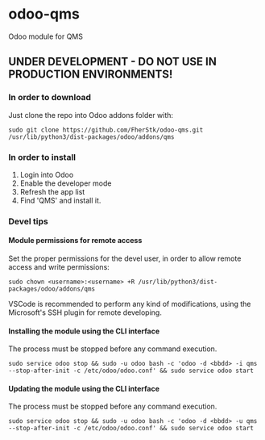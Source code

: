 # odoo-qms
Odoo module for QMS

## UNDER DEVELOPMENT - DO NOT USE IN PRODUCTION ENVIRONMENTS!
### In order to download
Just clone the repo into Odoo addons folder with:

`sudo git clone https://github.com/FherStk/odoo-qms.git /usr/lib/python3/dist-packages/odoo/addons/qms`

### In order to install
1. Login into Odoo
2. Enable the developer mode
3. Refresh the app list
4. Find 'QMS' and install it.

### Devel tips
#### Module permissions for remote access
Set the proper permissions for the devel user, in order to allow remote access and write permissions:

`sudo chown <username>:<username> +R /usr/lib/python3/dist-packages/odoo/addons/qms`

VSCode is recommended to perform any kind of modifications, using the Microsoft's SSH plugin for remote developing.

#### Installing the module using the CLI interface
The process must be stopped before any command execution.

`sudo service odoo stop && sudo -u odoo bash -c 'odoo -d <bbdd> -i qms --stop-after-init -c /etc/odoo/odoo.conf' && sudo service odoo start`

#### Updating the module using the CLI interface
The process must be stopped before any command execution.

`sudo service odoo stop && sudo -u odoo bash -c 'odoo -d <bbdd> -u qms --stop-after-init -c /etc/odoo/odoo.conf' && sudo service odoo start`